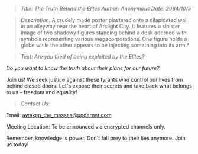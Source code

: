 >*Title: The Truth Behind the Elites*
>*Author: Anonymous*
>*Date: 2084/10/5*

>*Description:* A crudely made poster plastered onto a dilapidated wall in an alleyway near the heart of Arclight City. It features a sinister image of two shadowy figures standing behind a desk adorned with symbols representing various megacorporations. One figure holds a globe while the other appears to be injecting something into its arm.*

>*Text:* *Are you tired of being exploited by the Elites?*

*Do you want to know the truth about their plans for our future?*

Join us! We seek justice against these tyrants who control our lives from behind closed doors. Let's expose their secrets and take back what belongs to us – freedom and equality!

>*Contact Us:*

Email: awaken_the_masses@undernet.com

Meeting Location: To be announced via encrypted channels only.

Remember, knowledge is power. Don't fall prey to their lies anymore. Join us today!
